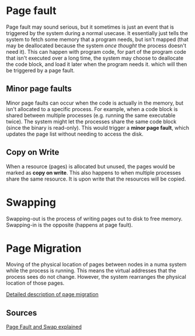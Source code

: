 # Page fault
Page fault may sound serious, but it sometimes is just an event that is triggered by the system during a normal usecase. It essentially just tells the system to fetch some memory that a program needs, but isn't mapped (that may be deallocated because the system *once thought* the process doesn't need it). This can happen with program code, for part of the program code that isn't executed over a long time, the system may choose to deallocate the code block, and load it later when the program needs it. which will then be triggered by a page fault.

## Minor page faults
Minor page faults can occur when the code is actually in the memory, but isn't allocated to a specific process. For example, when a code block is shared between multiple processes (e.g. running the same executable twice). The system might let the processes share the same code block (since the binary is read-only). This would trigger a **minor page fault**, which updates the page list without needing to access the disk.

## Copy on Write
When a resource (pages) is allocated but unused, the pages would be marked as **copy on write**. This also happens to when multiple processes share the same resource. It is upon write that the resources will be copied.

# Swapping
Swapping-out is the process of writing pages out to disk to free memory.
Swapping-in is the opposite (happens at page fault).

# Page Migration
Moving of the physical location of pages between nodes in a numa system while the process is running. This means the virtual addresses that the process sees do not change. However, the system rearranges the physical location of those pages.

[Detailed description of page migration](https://www.kernel.org/doc/Documentation/vm/page_migration)


## Sources
[Page Fault and Swap explained](http://blog.scoutapp.com/articles/2015/04/10/understanding-page-faults-and-memory-swap-in-outs-when-should-you-worry)
